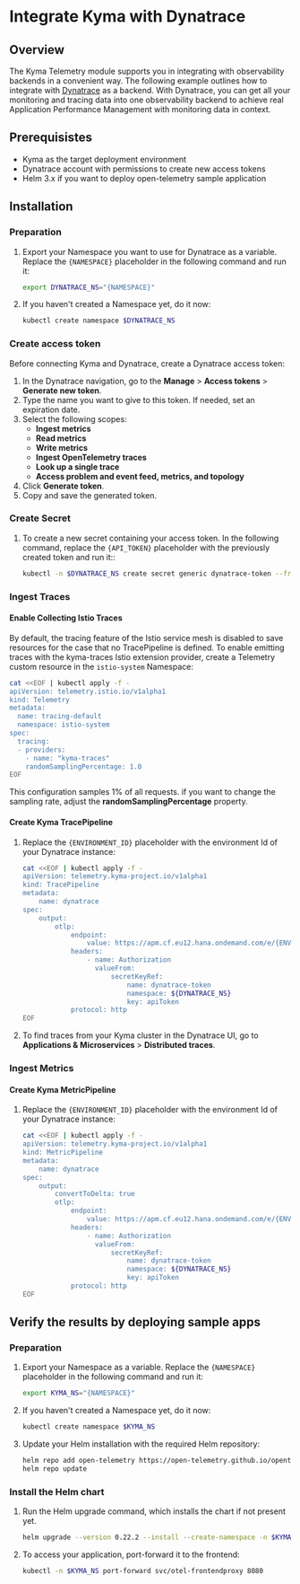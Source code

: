 # Integrate Kyma with Dynatrace

## Overview 

The Kyma Telemetry module supports you in integrating with observability backends in a convenient way. The following example outlines how to integrate with [Dynatrace](https://www.dynatrace.com) as a backend. With Dynatrace, you can get all your monitoring and tracing data into one observability backend to achieve real Application Performance Management with monitoring data in context.

## Prerequisistes 

- Kyma as the target deployment environment
- Dynatrace account with permissions to create new access tokens
- Helm 3.x if you want to deploy open-telemetry sample application

## Installation

### Preparation

1. Export your Namespace you want to use for Dynatrace as a variable. Replace the `{NAMESPACE}` placeholder in the following command and run it:

    ```bash
    export DYNATRACE_NS="{NAMESPACE}"
    ```
1. If you haven't created a Namespace yet, do it now:
    ```bash
    kubectl create namespace $DYNATRACE_NS
    ```

### Create access token

Before connecting Kyma and Dynatrace, create a Dynatrace access token:

1. In the Dynatrace navigation, go to the **Manage** > **Access tokens** > **Generate new token**.
1. Type the name you want to give to this token. If needed, set an expiration date.
1. Select the following scopes:
   - **Ingest metrics**
   - **Read metrics**
   - **Write metrics**
   - **Ingest OpenTelemetry traces**
   - **Look up a single trace**
   - **Access problem and event feed, metrics, and topology**
1. Click **Generate token**.
1. Copy and save the generated token.

### Create Secret

1. To create a new secret containing your access token. In the following command, replace the `{API_TOKEN}` placeholder with the previously created token and run it::
    ```bash
    kubectl -n $DYNATRACE_NS create secret generic dynatrace-token --from-literal="apiToken=Api-Token {API_TOKEN}"
    ```

### Ingest Traces

#### Enable Collecting Istio Traces

By default, the tracing feature of the Istio service mesh is disabled to save resources for the case that no TracePipeline is defined.  To enable emitting traces with the kyma-traces Istio extension provider, create a Telemetry custom resource in the `istio-system` Namespace:

```bash
cat <<EOF | kubectl apply -f -
apiVersion: telemetry.istio.io/v1alpha1
kind: Telemetry
metadata:
  name: tracing-default
  namespace: istio-system
spec:
  tracing:
  - providers:
    - name: "kyma-traces"
    randomSamplingPercentage: 1.0
EOF
```

This configuration samples 1% of all requests. if you want to change the sampling rate, adjust the **randomSamplingPercentage** property.

#### Create Kyma TracePipeline

1. Replace the `{ENVIRONMENT_ID}` placeholder with the environment Id of your Dynatrace instance:
    ```bash
    cat <<EOF | kubectl apply -f -
    apiVersion: telemetry.kyma-project.io/v1alpha1
    kind: TracePipeline
    metadata:
        name: dynatrace
    spec:
        output:
            otlp:
                endpoint:
                    value: https://apm.cf.eu12.hana.ondemand.com/e/{ENVIRONMENT_ID}/api/v2/otlp
                headers:
                    - name: Authorization
                      valueFrom:
                          secretKeyRef:
                              name: dynatrace-token
                              namespace: ${DYNATRACE_NS}
                              key: apiToken
                protocol: http
    EOF
    ```
1. To find traces from your Kyma cluster in the Dynatrace UI, go to **Applications & Microservices** > **Distributed traces**.

### Ingest Metrics

#### Create Kyma MetricPipeline

1. Replace the `{ENVIRONMENT_ID}` placeholder with the environment Id of your Dynatrace instance:
    ```bash
    cat <<EOF | kubectl apply -f -
    apiVersion: telemetry.kyma-project.io/v1alpha1
    kind: MetricPipeline
    metadata:
        name: dynatrace
    spec:
        output:
            convertToDelta: true
            otlp:
                endpoint:
                    value: https://apm.cf.eu12.hana.ondemand.com/e/{ENVIRONMENT_ID}/api/v2/otlp
                headers:
                    - name: Authorization
                      valueFrom:
                          secretKeyRef:
                              name: dynatrace-token
                              namespace: ${DYNATRACE_NS}
                              key: apiToken
                protocol: http
    EOF
    ```

## Verify the results by deploying sample apps

### Preparation

1. Export your Namespace as a variable. Replace the `{NAMESPACE}` placeholder in the following command and run it:

    ```bash
    export KYMA_NS="{NAMESPACE}"
    ```
1. If you haven't created a Namespace yet, do it now:
    ```bash
    kubectl create namespace $KYMA_NS
    ```
1. Update your Helm installation with the required Helm repository:
    ```bash
    helm repo add open-telemetry https://open-telemetry.github.io/opentelemetry-helm-charts
    helm repo update
    ```

### Install the Helm chart

1. Run the Helm upgrade command, which installs the chart if not present yet.
   ```bash
   helm upgrade --version 0.22.2 --install --create-namespace -n $KYMA_NS otel open-telemetry/opentelemetry-demo -f ./sample-app/values.yaml

2. To access your application, port-forward it to the frontend:
   ```bash
   kubectl -n $KYMA_NS port-forward svc/otel-frontendproxy 8080
